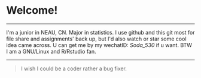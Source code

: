 # Welcome!

---

I'm a junior in NEAU, CN. Major in statistics. I use github and this git most for file share and assignments' back up, but I'd also watch or star some cool idea came across. U can get me by my wechatID: *Soda_530*  if u want. BTW I am a GNU/Linux  and R/Rstudio fan. 

---

> I wish I could be a coder rather a bug fixer.
